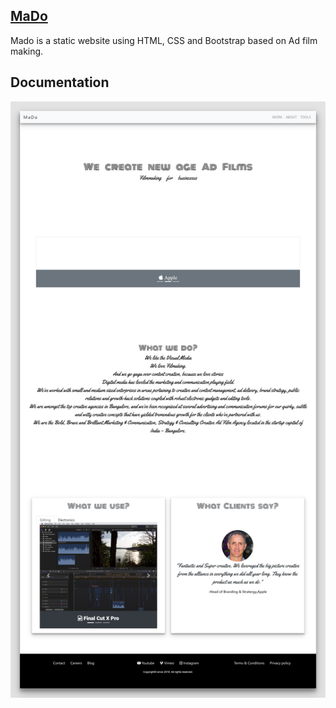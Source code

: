 ## [MaDo](https://github.com/venkat-narahari/MaDo)

Mado is a static website using HTML, CSS and Bootstrap based on Ad film making.

## Documentation

 ![Website Page](/docs/img/MaDo.png)
